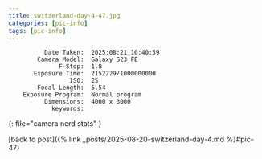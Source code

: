 ```yaml
---
title: switzerland-day-4-47.jpg
categories: [pic-info]
tags: [pic-info]
---
```


```text
          Date Taken:  2025:08:21 10:40:59
        Camera Model:  Galaxy S23 FE
              F-Stop:  1.8
       Exposure Time:  2152229/1000000000
                 ISO:  25
        Focal Length:  5.54
    Exposure Program:  Normal program
          Dimensions:  4000 x 3000
            keywords:  
```
{: file="camera nerd stats" }

[back to post]({% link _posts/2025-08-20-switzerland-day-4.md %}#pic-47)